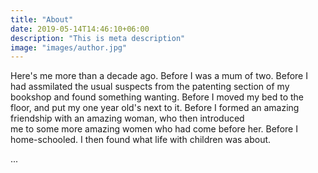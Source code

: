 ```yaml
---
title: "About"
date: 2019-05-14T14:46:10+06:00
description: "This is meta description"
image: "images/author.jpg"
---
```


Here's me more than a decade ago. Before I was a mum of two. Before I had assmilated the usual suspects from
the patenting section of my bookshop and found something wanting. Before I moved my bed to the floor, and 
put my one year old's next to it. Before I formed an amazing friendship with an amazing woman, who then introduced  
me to some more amazing women who had come before her. Before I home-schooled. I then found what life with children 
was about.

...
